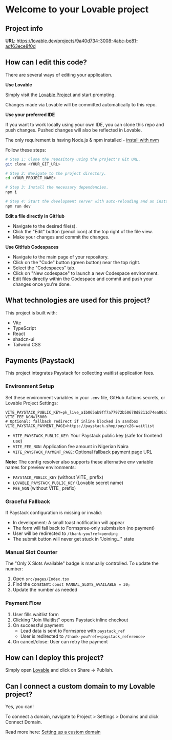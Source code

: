 # Welcome to your Lovable project

## Project info

**URL**: https://lovable.dev/projects/9a40d734-3008-4abc-be81-adf63ece8f0d

## How can I edit this code?

There are several ways of editing your application.

**Use Lovable**

Simply visit the [Lovable Project](https://lovable.dev/projects/9a40d734-3008-4abc-be81-adf63ece8f0d) and start prompting.

Changes made via Lovable will be committed automatically to this repo.

**Use your preferred IDE**

If you want to work locally using your own IDE, you can clone this repo and push changes. Pushed changes will also be reflected in Lovable.

The only requirement is having Node.js & npm installed - [install with nvm](https://github.com/nvm-sh/nvm#installing-and-updating)

Follow these steps:

```sh
# Step 1: Clone the repository using the project's Git URL.
git clone <YOUR_GIT_URL>

# Step 2: Navigate to the project directory.
cd <YOUR_PROJECT_NAME>

# Step 3: Install the necessary dependencies.
npm i

# Step 4: Start the development server with auto-reloading and an instant preview.
npm run dev
```

**Edit a file directly in GitHub**

- Navigate to the desired file(s).
- Click the "Edit" button (pencil icon) at the top right of the file view.
- Make your changes and commit the changes.

**Use GitHub Codespaces**

- Navigate to the main page of your repository.
- Click on the "Code" button (green button) near the top right.
- Select the "Codespaces" tab.
- Click on "New codespace" to launch a new Codespace environment.
- Edit files directly within the Codespace and commit and push your changes once you're done.

## What technologies are used for this project?

This project is built with:

- Vite
- TypeScript
- React
- shadcn-ui
- Tailwind CSS

## Payments (Paystack)

This project integrates Paystack for collecting waitlist application fees. 

### Environment Setup

Set these environment variables in your `.env` file, GitHub Actions secrets, or Lovable Project Settings:

```env
VITE_PAYSTACK_PUBLIC_KEY=pk_live_a1b065ab9ff7a77972b50678d8211d74ea80a767
VITE_FEE_NGN=15000
# Optional: fallback redirect if inline blocked in sandbox
VITE_PAYSTACK_PAYMENT_PAGE=https://paystack.shop/pay/c26-waitlist
```

- `VITE_PAYSTACK_PUBLIC_KEY`: Your Paystack public key (safe for frontend use)
- `VITE_FEE_NGN`: Application fee amount in Nigerian Naira
- `VITE_PAYSTACK_PAYMENT_PAGE`: Optional fallback payment page URL

**Note:** The config resolver also supports these alternative env variable names for preview environments:
- `PAYSTACK_PUBLIC_KEY` (without VITE_ prefix)
- `LOVABLE_PAYSTACK_PUBLIC_KEY` (Lovable secret name)
- `FEE_NGN` (without VITE_ prefix)

### Graceful Fallback

If Paystack configuration is missing or invalid:
- In development: A small toast notification will appear
- The form will fall back to Formspree-only submission (no payment)
- User will be redirected to `/thank-you?ref=pending`
- The submit button will never get stuck in "Joining..." state

### Manual Slot Counter

The "Only X Slots Available" badge is manually controlled. To update the number:

1. Open `src/pages/Index.tsx`
2. Find the constant: `const MANUAL_SLOTS_AVAILABLE = 30;`
3. Update the number as needed

### Payment Flow

1. User fills waitlist form
2. Clicking "Join Waitlist" opens Paystack inline checkout
3. On successful payment:
   - Lead data is sent to Formspree with `paystack_ref`
   - User is redirected to `/thank-you?ref=<paystack_reference>`
4. On cancel/close: User can retry the payment

## How can I deploy this project?

Simply open [Lovable](https://lovable.dev/projects/9a40d734-3008-4abc-be81-adf63ece8f0d) and click on Share -> Publish.

## Can I connect a custom domain to my Lovable project?

Yes, you can!

To connect a domain, navigate to Project > Settings > Domains and click Connect Domain.

Read more here: [Setting up a custom domain](https://docs.lovable.dev/features/custom-domain#custom-domain)
